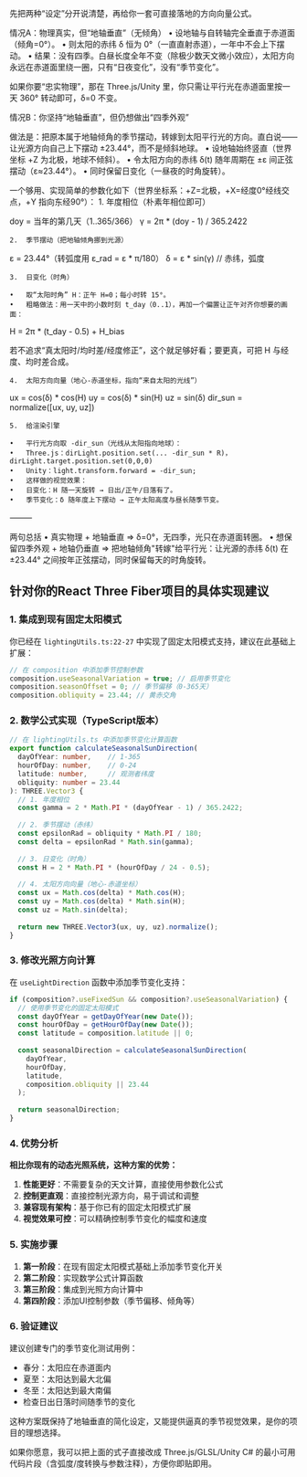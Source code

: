 先把两种“设定”分开说清楚，再给你一套可直接落地的方向向量公式。

情况A：物理真实，但“地轴垂直”（无倾角）
	•	设地轴与自转轴完全垂直于赤道面（倾角=0°）。
	•	则太阳的赤纬 δ 恒为 0°（一直直射赤道），一年中不会上下摆动。
	•	结果：没有四季。白昼长度全年不变（除极少数天文微小效应），太阳方向永远在赤道面里绕一圈，只有“日夜变化”，没有“季节变化”。

如果你要“忠实物理”，那在 Three.js/Unity 里，你只需让平行光在赤道面里按一天 360° 转动即可，δ=0 不变。

情况B：你坚持“地轴垂直”，但仍想做出“四季外观”

做法是：把原本属于地轴倾角的季节摆动，转嫁到太阳平行光的方向。直白说——让光源方向自己上下摆动 ±23.44°，而不是倾斜地球。
	•	设地轴始终竖直（世界坐标 +Z 为北极，地球不倾斜）。
	•	令太阳方向的赤纬 δ(t) 随年周期在 ±ε 间正弦摆动（ε≈23.44°）。
	•	同时保留日变化（一昼夜的时角旋转）。

一个够用、实现简单的参数化如下（世界坐标系：+Z=北极，+X=经度0°经线交点，+Y 指向东经90°）：
	1.	年度相位（朴素年相位即可）

doy = 当年的第几天（1..365/366）
γ = 2π * (doy - 1) / 365.2422

	2.	季节摆动（把地轴倾角挪到光源）

ε = 23.44°（转弧度用 ε_rad = ε * π/180）
δ = ε * sin(γ)    // 赤纬，弧度

	3.	日变化（时角）

	•	取“太阳时角” H：正午 H=0；每小时转 15°。
	•	粗略做法：用一天中的小数时刻 t_day（0..1），再加一个偏置让正午对齐你想要的画面：

H = 2π * (t_day - 0.5) + H_bias

若不追求“真太阳时/均时差/经度修正”，这个就足够好看；要更真，可把 H 与经度、均时差合成。

	4.	太阳方向向量（地心-赤道坐标，指向“来自太阳的光线”）

ux =  cos(δ) * cos(H)
uy =  cos(δ) * sin(H)
uz =  sin(δ)
dir_sun = normalize([ux, uy, uz])

	5.	给渲染引擎

	•	平行光方向取 -dir_sun（光线从太阳指向地球）：
	•	Three.js：dirLight.position.set(... -dir_sun * R)，dirLight.target.position.set(0,0,0)
	•	Unity：light.transform.forward = -dir_sun;
	•	这样做的视觉效果：
	•	日变化：H 随一天旋转 → 日出/正午/日落有了。
	•	季节变化：δ 随年度上下摆动 → 正午太阳高度与昼长随季节变。

⸻

两句总括
	•	真实物理 + 地轴垂直 ⇒ δ=0°，无四季，光只在赤道面转圈。
	•	想保留四季外观 + 地轴仍垂直 ⇒ 把地轴倾角"转嫁"给平行光：让光源的赤纬 δ(t) 在 ±23.44° 之间按年正弦摆动，同时保留每天的时角旋转。

## 针对你的React Three Fiber项目的具体实现建议

### 1. 集成到现有固定太阳模式

你已经在 `lightingUtils.ts:22-27` 中实现了固定太阳模式支持，建议在此基础上扩展：

```typescript
// 在 composition 中添加季节控制参数
composition.useSeasonalVariation = true; // 启用季节变化
composition.seasonOffset = 0; // 季节偏移（0-365天）
composition.obliquity = 23.44; // 黄赤交角
```

### 2. 数学公式实现（TypeScript版本）

```typescript
// 在 lightingUtils.ts 中添加季节变化计算函数
export function calculateSeasonalSunDirection(
  dayOfYear: number,    // 1-365
  hourOfDay: number,    // 0-24
  latitude: number,     // 观测者纬度
  obliquity: number = 23.44
): THREE.Vector3 {
  // 1. 年度相位
  const gamma = 2 * Math.PI * (dayOfYear - 1) / 365.2422;
  
  // 2. 季节摆动（赤纬）
  const epsilonRad = obliquity * Math.PI / 180;
  const delta = epsilonRad * Math.sin(gamma);
  
  // 3. 日变化（时角）
  const H = 2 * Math.PI * (hourOfDay / 24 - 0.5);
  
  // 4. 太阳方向向量（地心-赤道坐标）
  const ux = Math.cos(delta) * Math.cos(H);
  const uy = Math.cos(delta) * Math.sin(H);
  const uz = Math.sin(delta);
  
  return new THREE.Vector3(ux, uy, uz).normalize();
}
```

### 3. 修改光照方向计算

在 `useLightDirection` 函数中添加季节变化支持：

```typescript
if (composition?.useFixedSun && composition?.useSeasonalVariation) {
  // 使用季节变化的固定太阳模式
  const dayOfYear = getDayOfYear(new Date());
  const hourOfDay = getHourOfDay(new Date());
  const latitude = composition.latitude || 0;
  
  const seasonalDirection = calculateSeasonalSunDirection(
    dayOfYear,
    hourOfDay,
    latitude,
    composition.obliquity || 23.44
  );
  
  return seasonalDirection;
}
```

### 4. 优势分析

**相比你现有的动态光照系统，这种方案的优势：**

1. **性能更好**：不需要复杂的天文计算，直接使用参数化公式
2. **控制更直观**：直接控制光源方向，易于调试和调整
3. **兼容现有架构**：基于你已有的固定太阳模式扩展
4. **视觉效果可控**：可以精确控制季节变化的幅度和速度

### 5. 实施步骤

1. **第一阶段**：在现有固定太阳模式基础上添加季节变化开关
2. **第二阶段**：实现数学公式计算函数
3. **第三阶段**：集成到光照方向计算中
4. **第四阶段**：添加UI控制参数（季节偏移、倾角等）

### 6. 验证建议

建议创建专门的季节变化测试用例：
- 春分：太阳应在赤道面内
- 夏至：太阳达到最大北偏
- 冬至：太阳达到最大南偏
- 检查日出日落时间随季节的变化

这种方案既保持了地轴垂直的简化设定，又能提供逼真的季节视觉效果，是你的项目的理想选择。

如果你愿意，我可以把上面的式子直接改成 Three.js/GLSL/Unity C# 的最小可用代码片段（含弧度/度转换与参数注释），方便你即贴即用。